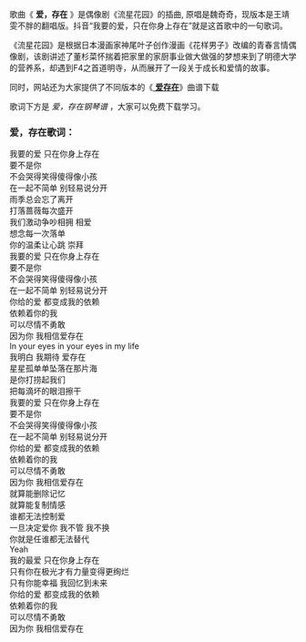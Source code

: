

歌曲《 **爱，存在** 》是偶像剧《流星花园》的插曲, 原唱是魏奇奇，现版本是王靖雯不胖的翻唱版。抖音“我要的爱，只在你身上存在”就是这首歌中的一句歌词。

《流星花园》是根据日本漫画家神尾叶子创作漫画《花样男子》改编的青春言情偶像剧，该剧讲述了董杉菜怀揣着把家里的家厨事业做大做强的梦想来到了明德大学的营养系，却遇到F4之首道明寺，从而展开了一段关于成长和爱情的故事。

同时，网站还为大家提供了不同版本的《[ **爱存在**](Music-11781-爱存在-我要的爱只在你身上存在-抖音热歌.html "爱存在")》曲谱下载

歌词下方是 _爱，存在钢琴谱_ ，大家可以免费下载学习。

### 爱，存在歌词：

我要的爱 只在你身上存在  
要不是你  
不会哭得笑得傻得像小孩  
在一起不简单 别轻易说分开  
雨季总会忘了离开  
打落蔷薇每次盛开  
我们激动争吵相拥 相爱  
想念每一次落单  
你的温柔让心跳 崇拜  
我要的爱 只在你身上存在  
要不是你  
不会哭得笑得傻得像小孩  
在一起不简单 别轻易说分开  
你给的爱 都变成我的依赖  
依赖着你的我  
可以尽情不勇敢  
因为你 我相信爱存在  
In your eyes in your eyes in my life  
我明白 我期待 爱存在  
星星孤单单坠落在那片海  
是你打捞起我们  
把每滴坏的眼泪擦干  
我要的爱 只在你身上存在  
要不是你  
不会哭得笑得傻得像小孩  
在一起不简单 别轻易说分开  
你给的爱 都变成我的依赖  
依赖着你的我  
可以尽情不勇敢  
因为你 我相信爱存在  
就算能删除记忆  
就算能复制情感  
谁都无法控制爱  
一旦决定爱你 我不管 我不换  
你就是任谁都无法替代  
Yeah  
我的最爱 只在你身上存在  
只有你在极光才有力量变得更绚烂  
只有你能幸福 我回忆到未来  
你给的爱 都变成我的依赖  
依赖着你的我  
可以尽情不勇敢  
因为你 我相信爱存在

